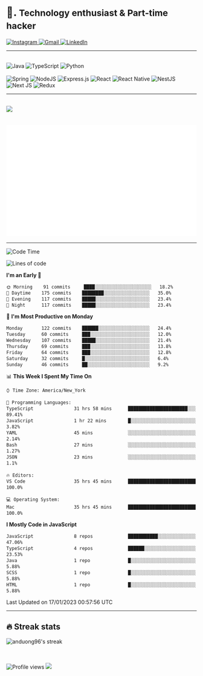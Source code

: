<div align="left">
  <h1>👋. <small>Technology enthusiast & Part-time hacker</small></h1>

  <a href="https://www.instagram.com/ahdng">
    <img alt="Instagram" src="https://img.shields.io/badge/ahdng-%23E4405F.svg?style=for-the-badge&logo=Instagram&logoColor=white"/>
  </a>
  <a href="mailto:an.duongx@gmail.com">
    <img alt="Gmail" src="https://img.shields.io/badge/Gmail-D14836?style=for-the-badge&logo=gmail&logoColor=white" />
  </a>
  <a href="https://www.linkedin.com/in/ahdng">
    <img alt="LinkedIn" src="https://img.shields.io/badge/linkedin-%230077B5.svg?style=for-the-badge&logo=linkedin&logoColor=white"/>
  </a>

  <br/>
  <hr />
  <br/>

  <img alt="Java" src="https://img.shields.io/badge/java-%23ED8B00.svg?style=for-the-badge&logo=java&logoColor=white"/>
  <img alt="TypeScript" src="https://img.shields.io/badge/typescript-%23007ACC.svg?style=for-the-badge&logo=typescript&logoColor=white"/>
  <img alt="Python" src="https://img.shields.io/badge/python-%2314354C.svg?style=for-the-badge&logo=python&logoColor=white"/>

  <br />
  <br />
  <img alt="Spring" src="https://img.shields.io/badge/spring-%236DB33F.svg?style=for-the-badge&logo=spring&logoColor=white"/>
  <img alt="NodeJS" src="https://img.shields.io/badge/node.js-%2343853D.svg?style=for-the-badge&logo=node-dot-js&logoColor=white"/>
  <img alt="Express.js" src="https://img.shields.io/badge/express.js-%23404d59.svg?style=for-the-badge&logo=express&logoColor=%2361DAFB"/>
  <img alt="React" src="https://img.shields.io/badge/react-%2320232a.svg?style=for-the-badge&logo=react&logoColor=%2361DAFB"/>
  <img alt="React Native" src="https://img.shields.io/badge/react_native-%2320232a.svg?style=for-the-badge&logo=react&logoColor=%2361DAFB"/>
  <img alt="NestJS" src="https://img.shields.io/badge/nestjs-%23E0234E.svg?style=for-the-badge&logo=nestjs&logoColor=white" />
  <img alt="Next JS" src="https://img.shields.io/badge/nextjs-%23000000.svg?style=for-the-badge&logo=next.js&logoColor=white"/>
  <img alt="Redux" src="https://img.shields.io/badge/redux-%23593d88.svg?style=for-the-badge&logo=redux&logoColor=white"/>

  <br/>
  <hr />
  <br/>
  <img src="https://github-profile-trophy.vercel.app/?username=anduong96&theme=onedark" />
  <br/>
  <br/>

  ![Stats Overview](https://raw.githubusercontent.com/anduong96/github-stats-transparent/output/generated/overview.svg)

  <hr />
  
  <!--START_SECTION:waka-->
![Code Time](http://img.shields.io/badge/Code%20Time-3%2C491%20hrs%2058%20mins-blue)

![Lines of code](https://img.shields.io/badge/From%20Hello%20World%20I%27ve%20Written-579%20Thousand%20lines%20of%20code-blue)

**I'm an Early 🐤** 

```text
🌞 Morning    91 commits     ████░░░░░░░░░░░░░░░░░░░░░   18.2% 
🌆 Daytime    175 commits    ████████░░░░░░░░░░░░░░░░░   35.0% 
🌃 Evening    117 commits    █████░░░░░░░░░░░░░░░░░░░░   23.4% 
🌙 Night      117 commits    █████░░░░░░░░░░░░░░░░░░░░   23.4%

```
📅 **I'm Most Productive on Monday** 

```text
Monday       122 commits    ██████░░░░░░░░░░░░░░░░░░░   24.4% 
Tuesday      60 commits     ███░░░░░░░░░░░░░░░░░░░░░░   12.0% 
Wednesday    107 commits    █████░░░░░░░░░░░░░░░░░░░░   21.4% 
Thursday     69 commits     ███░░░░░░░░░░░░░░░░░░░░░░   13.8% 
Friday       64 commits     ███░░░░░░░░░░░░░░░░░░░░░░   12.8% 
Saturday     32 commits     █░░░░░░░░░░░░░░░░░░░░░░░░   6.4% 
Sunday       46 commits     ██░░░░░░░░░░░░░░░░░░░░░░░   9.2%

```


📊 **This Week I Spent My Time On** 

```text
⌚︎ Time Zone: America/New_York

💬 Programming Languages: 
TypeScript               31 hrs 58 mins      ██████████████████████░░░   89.41% 
JavaScript               1 hr 22 mins        █░░░░░░░░░░░░░░░░░░░░░░░░   3.82% 
YAML                     45 mins             ░░░░░░░░░░░░░░░░░░░░░░░░░   2.14% 
Bash                     27 mins             ░░░░░░░░░░░░░░░░░░░░░░░░░   1.27% 
JSON                     23 mins             ░░░░░░░░░░░░░░░░░░░░░░░░░   1.1%

🔥 Editors: 
VS Code                  35 hrs 45 mins      █████████████████████████   100.0%

💻 Operating System: 
Mac                      35 hrs 45 mins      █████████████████████████   100.0%

```

**I Mostly Code in JavaScript** 

```text
JavaScript               8 repos             ███████████░░░░░░░░░░░░░░   47.06% 
TypeScript               4 repos             ██████░░░░░░░░░░░░░░░░░░░   23.53% 
Java                     1 repo              █░░░░░░░░░░░░░░░░░░░░░░░░   5.88% 
SCSS                     1 repo              █░░░░░░░░░░░░░░░░░░░░░░░░   5.88% 
HTML                     1 repo              █░░░░░░░░░░░░░░░░░░░░░░░░   5.88%

```



 Last Updated on 17/01/2023 00:57:56 UTC
<!--END_SECTION:waka-->
  
  <hr />

  <h2>🔥 Streak stats</h2>
  <img alt="anduong96's streak" src="https://github-readme-streak-stats.herokuapp.com/?user=anduong96&theme=monokai-metallian&hide_border=true"/>
</div>
<br/>
<br/>

![Profile views](https://gpvc.arturio.dev/anduong96)
![](https://hit.yhype.me/github/profile?user_id=13195989)
